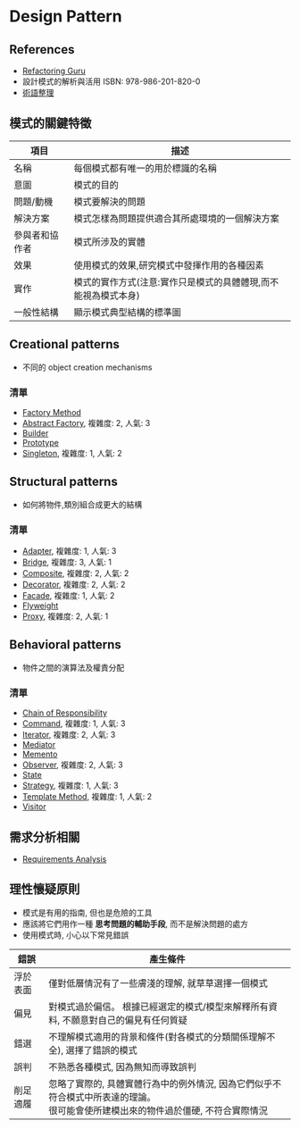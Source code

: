 # Design Pattern

## References

- [Refactoring Guru](https://refactoring.guru/design-patterns)
- 設計模式的解析與活用 ISBN: 978-986-201-820-0
- [術語整理](./Terms.md)

## 模式的關鍵特徵

| 項目      | 描述 |
| -------- | ------- |
| 名稱  | 每個模式都有唯一的用於標識的名稱 |
| 意圖 | 模式的目的 |
| 問題/動機         | 模式要解決的問題 |
| 解決方案      | 模式怎樣為問題提供適合其所處環境的一個解決方案 | 
| 參與者和協作者 | 模式所涉及的實體 |  
| 效果         | 使用模式的效果,研究模式中發揮作用的各種因素 | 
| 實作         | 模式的實作方式(注意:實作只是模式的具體體現,而不能視為模式本身) | 
| 一般性結構    | 顯示模式典型結構的標準圖 |


## Creational patterns

- 不同的 object creation mechanisms

### 清單

- [Factory Method](CreationalPatterns/FactoryMethod.md)
- [Abstract Factory](CreationalPatterns/AbstractFactory.md), 複雜度: 2, 人氣: 3
- [Builder]() 
- [Prototype]()
- [Singleton](CreationalPatterns/Singleton.md), 複雜度: 1, 人氣: 2

## Structural patterns

- 如何將物件,類別組合成更大的結構

### 清單

- [Adapter](StructuralPatterns/Adapter.md), 複雜度: 1, 人氣: 3
- [Bridge](StructuralPatterns/Bridge.md), 複雜度: 3, 人氣: 1
- [Composite](StructuralPatterns/Composite.md), 複雜度: 2, 人氣: 2
- [Decorator](StructuralPatterns/Decorator.md), 複雜度: 2, 人氣: 2
- [Facade](StructuralPatterns/Facade.md), 複雜度: 1, 人氣: 2
- [Flyweight]()
- [Proxy](StructuralPatterns/Proxy.md), 複雜度: 2, 人氣: 1

## Behavioral patterns

- 物件之間的演算法及權責分配

### 清單

- [Chain of Responsibility]()
- [Command](BehavioralPatterns/Command.md), 複雜度: 1, 人氣: 3
- [Iterator](BehavioralPatterns/Iterator.md), 複雜度: 2, 人氣: 3
- [Mediator]()
- [Memento]()
- [Observer](BehavioralPatterns/Observer.md), 複雜度: 2, 人氣: 3
- [State]()
- [Strategy](BehavioralPatterns/Strategy.md), 複雜度: 1, 人氣: 3
- [Template Method](BehavioralPatterns/TemplateMethod.md), 複雜度: 1, 人氣: 2
- [Visitor](BehavioralPatterns/Visitor.md)

## 需求分析相關

- [Requirements Analysis](./RequirementsAnalysis.md)

## 理性懷疑原則

- 模式是有用的指南, 但也是危險的工具
- 應該將它們用作一種 __思考問題的輔助手段__, 而不是解決問題的處方
- 使用模式時, 小心以下常見錯誤

| 錯誤     | 產生條件 |
| -------- | ------- |
| 浮於表面 | 僅對低層情況有了一些膚淺的理解, 就草草選擇一個模式 |
| 偏見 | 對模式過於偏信。 根據已經選定的模式/模型來解釋所有資料, 不願意對自己的偏見有任何質疑 | 
| 錯選 | 不理解模式適用的背景和條件(對各模式的分類關係理解不全), 選擇了錯誤的模式 | 
| 誤判 | 不熟悉各種模式, 因為無知而導致誤判 | 
| 削足適履 |  忽略了實際的, 具體實體行為中的例外情況, 因為它們似乎不符合模式中所表達的理論。<br/> 很可能會使所建模出來的物件過於僵硬, 不符合實際情況 | 

